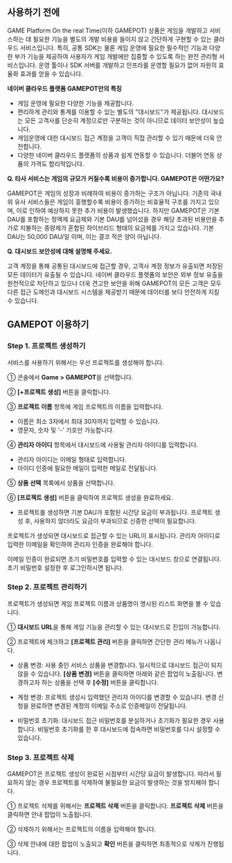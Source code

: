 ## 사용하기 전에<a name="사용하기전에"></a>

GAME Platform On the real Time(이하 GAMEPOT) 상품은 게임을 개발하고 서비스하는 데 필요한 기능을 별도의 개발 비용을 들이지 않고 간단하게 구현할 수 있는 클라우드 서비스입니다. 특히, 공통 SDK는 물론 게임 운영에 필요한 필수적인 기능과 다양한 부가 기능을 제공하여 사용자가 게임 개발에만 집중할 수 있도록 하는 완전 관리형 서비스입니다. 운영 툴이나 SDK 서버를 개발하고 인프라를 운영할 필요가 없어 자원의 효율화 효과를 얻을 수 있습니다.

**네이버 클라우드 플랫폼 GAMEPOT만의 특징**

- 게임 운영에 필요한 다양한 기능을 제공합니다.
- 편리하게 관리와 통계를 이용할 수 있는 별도의 "대시보드"가 제공됩니다. 대시보드는 모든 고객사를 단순히 계정으로만 구분하는 것이 아니므로 데이터 보안성이 높습니다.
- 게임운영에 대한 대시보드 접근 계정을 고객이 직접 관리할 수 있기 때문에 더욱 안전합니다.
- 다양한 네이버 클라우드 플랫폼의 상품과 쉽게 연동할 수 있습니다. 더불어 연동 상품의 가격도 합리적입니다.

**Q. 타사 서비스는 게임의 규모가 커질수록 비용이 증가합니다. GAMEPOT은 어떤가요?**

GAMEPOT은 게임의 성장과 비례하여 비용이 증가하는 구조가 아닙니다. 기존의 국내외 유사 서비스들은 게임이 흥행할수록 비용이 증가하는 비효율적 구조를 가지고 있으며, 이로 인하여 예상하지 못한 추가 비용이 발생했습니다. 하지만 GAMEPOT은 기본 DAU를 포함하는 정액제 요금제와 기본 DAU를 넘어섰을 경우 해당 초과된 비용만을 추가로 지불하는 종량제가 혼합된 하이브리드 형태의 요금제를 가지고 있습니다. 기본 DAU는 50,000 DAU/일 이며, 이는 결코 적은 양이 아닙니다.

**Q. 대시보드 보안성에 대해 설명해 주세요.**

고객 계정을 통해 공통된 대시보드에 접근할 경우, 고객사 계정 정보가 유출되면 저장된 모든 데이터가 유출될 수 있습니다. 네이버 클라우드 플랫폼의 보안은 외부 정보 유출을 원천적으로 차단하고 있으나 더욱 견고한 보안을 위해 GAMEPOT의 모든 고객은 모두 다른 접근 도메인과 대시보드 시스템을 제공받기 때문에 데이터를 보다 안전하게 지킬 수 있습니다.

## GAMEPOT 이용하기<a name="GAMEPOT이용하기"></a>

### Step 1. 프로젝트 생성하기<a name="Step1프로젝트생성하기"></a>

서비스를 사용하기 위해서는 우선 프로젝트를 생성해야 합니다.

① 콘솔에서 **Game > GAMEPOT**을 선택합니다.

② **[+프로젝트 생성]** 버튼을 클릭합니다.

③ **프로젝트 이름** 항목에 게임 프로젝트의 이름을 입력합니다.

- 이름은 최소 3자에서 최대 30자까지 입력할 수 있습니다.
- 영문자, 숫자 및 '-' 기호만 가능합니다.

④ **관리자 아이디** 항목에서 대시보드에 사용될 관리자 아이디를 입력합니다.

- 관리자 아이디는 이메일 형태로 입력합니다.
- 아이디 인증에 필요한 메일이 입력한 메일로 전달됩니다.

⑤ **상품 선택** 목록에서 상품을 선택합니다.

⑥ **[프로젝트 생성]** 버튼을 클릭하여 프로젝트 생성을 완료하세요.

- 프로젝트를 생성하면 기본 DAU가 포함된 시간당 요금이 부과됩니다. 프로젝트 생성 후, 사용하지 않더라도 요금이 부과되므로 신중한 선택이 필요합니다.

프로젝트가 생성되면 대시보드로 접근할 수 있는 URL이 표시됩니다. 관리자 아이디로 입력한 이메일을 확인하여 관리자 인증을 완료해야 합니다.

이메일 인증이 완료되면 초기 비밀번호를 입력할 수 있는 대시보드 창으로 연결됩니다. 초기 비밀번호 설정한 후 로그인하시면 됩니다.

### Step 2. 프로젝트 관리하기<a name="Step2프로젝트관리하기"></a>

프로젝트가 생성되면 게임 프로젝트 이름과 상품명이 명시된 리스트 화면을 볼 수 있습니다.

① **대시보드 URL**을 통해 게임 기능을 관리할 수 있는 대시보드로 진입이 가능합니다.

② 프로젝트에 체크하고 **[프로젝트 관리]** 버튼을 클릭하면 간단한 관리 메뉴가 나옵니다.

- 상품 변경: 사용 중인 서비스 상품을 변경합니다. 일시적으로 대시보드 접근이 되지 않을 수 있습니다. **[상품 변경]** 버튼을 클릭하면 아래와 같은 팝업이 노출됩니다. 변경하고자 하는 상품을 선택 후 **[수정]** 버튼을 클릭합니다.

- 계정 변경: 프로젝트 생성시 입력했던 관리자 아이디를 변경할 수 있습니다. 변경 신청을 완료하면 변경된 계정의 이메일 주소로 인증메일이 전달됩니다.

- 비밀번호 초기화: 대시보드 접근 비밀번호를 분실하거나 초기화가 필요한 경우 사용합니다. 비밀번호 초기화를 한 후 대시보드에 접속하면 비밀번호를 다시 설정할 수 있습니다.

### Step 3. 프로젝트 삭제<a name="Step3프로젝트삭제"></a>

GAMEPOT은 프로젝트 생성이 완료된 시점부터 시간당 요금이 발생합니다. 따라서 필요하지 않는 경우 프로젝트를 삭제하여 불필요한 요금이 발생하는 것을 방지해야 합니다.

① 프로젝트 삭제를 위해서는 **프로젝트 삭제** 버튼을 클릭합니다. **프로젝트 삭제** 버튼을 클릭하면 안내 팝업이 노출됩니다.

② 삭제하기 위해서는 프로젝트의 이름을 입력해야 합니다.

③ 삭제 안내에 대한 팝업이 노출되고 **확인** 버튼을 클릭하면 최종적으로 삭제가 진행됩니다.
